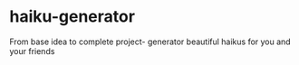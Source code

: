 # haiku-generator
From base idea to complete project- generator beautiful haikus for you and your friends
